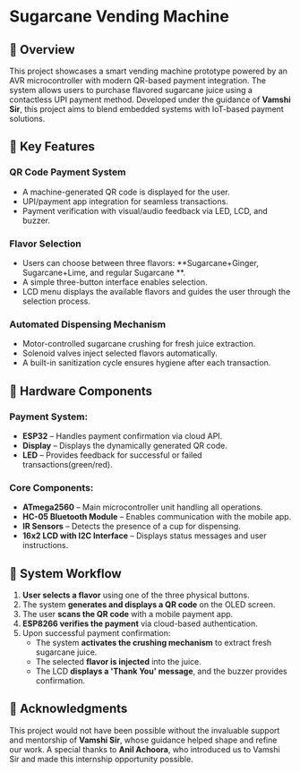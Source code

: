 # Sugarcane Vending Machine 

## 📌 Overview
This project showcases a smart vending machine prototype powered by an AVR microcontroller with modern QR-based payment integration. The system allows users to purchase flavored sugarcane juice using a contactless UPI payment method. Developed under the guidance of **Vamshi Sir**, this project aims to blend embedded systems with IoT-based payment solutions.

## 🌟 Key Features
### **QR Code Payment System**
- A machine-generated QR code is displayed for the user.
- UPI/payment app integration for seamless transactions.
- Payment verification with visual/audio feedback via LED, LCD, and buzzer.

### **Flavor Selection**
- Users can choose between three flavors: **Sugarcane+Ginger, Sugarcane+Lime, and regular Sugarcane **.
- A simple three-button interface enables selection.
- LCD menu displays the available flavors and guides the user through the selection process.

### **Automated Dispensing Mechanism**
- Motor-controlled sugarcane crushing for fresh juice extraction.
- Solenoid valves inject selected flavors automatically.
- A built-in sanitization cycle ensures hygiene after each transaction.

## 🔧 Hardware Components
### **Payment System:**
- **ESP32** – Handles payment confirmation via cloud API.
- **Display** – Displays the dynamically generated QR code.
- **LED** – Provides feedback for successful or failed transactions(green/red).

### **Core Components:**
- **ATmega2560** – Main microcontroller unit handling all operations.
- **HC-05 Bluetooth Module** – Enables communication with the mobile app.
- **IR Sensors** – Detects the presence of a cup for dispensing.
- **16x2 LCD with I2C Interface** – Displays status messages and user instructions.

## 🔄 System Workflow
1. **User selects a flavor** using one of the three physical buttons.
2. The system **generates and displays a QR code** on the OLED screen.
3. The user **scans the QR code** with a mobile payment app.
4. **ESP8266 verifies the payment** via cloud-based authentication.
5. Upon successful payment confirmation:
   - The system **activates the crushing mechanism** to extract fresh sugarcane juice.
   - The selected **flavor is injected** into the juice.
   - The LCD **displays a 'Thank You' message**, and the buzzer provides confirmation.



## 🙏 Acknowledgments
This project would not have been possible without the invaluable support and mentorship of **Vamshi Sir**, whose guidance helped shape and refine our work. A special thanks to **Anil Achoora**, who introduced us to Vamshi Sir and made this internship opportunity possible.

